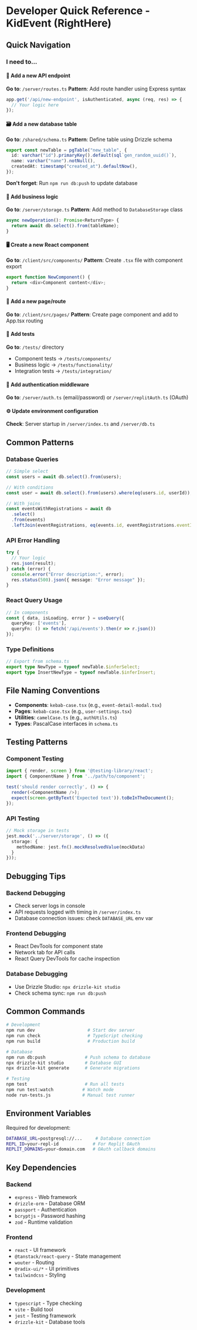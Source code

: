 # Developer Quick Reference - KidEvent (RightHere)

## Quick Navigation

### I need to...

#### 🔧 Add a new API endpoint
**Go to**: `/server/routes.ts`
**Pattern**: Add route handler using Express syntax
```typescript
app.get('/api/new-endpoint', isAuthenticated, async (req, res) => {
  // Your logic here
});
```

#### 🗃️ Add a new database table
**Go to**: `/shared/schema.ts`
**Pattern**: Define table using Drizzle schema
```typescript
export const newTable = pgTable("new_table", {
  id: varchar("id").primaryKey().default(sql`gen_random_uuid()`),
  name: varchar("name").notNull(),
  createdAt: timestamp("created_at").defaultNow(),
});
```
**Don't forget**: Run `npm run db:push` to update database

#### 🎯 Add business logic
**Go to**: `/server/storage.ts`
**Pattern**: Add method to `DatabaseStorage` class
```typescript
async newOperation(): Promise<ReturnType> {
  return await db.select().from(tableName);
}
```

#### 🖥️ Create a new React component
**Go to**: `/client/src/components/`
**Pattern**: Create `.tsx` file with component export
```typescript
export function NewComponent() {
  return <div>Component content</div>;
}
```

#### 📄 Add a new page/route
**Go to**: `/client/src/pages/`
**Pattern**: Create page component and add to App.tsx routing

#### 🧪 Add tests
**Go to**: `/tests/` directory
- Component tests → `/tests/components/`
- Business logic → `/tests/functionality/`
- Integration tests → `/tests/integration/`

#### 🔐 Add authentication middleware
**Go to**: `/server/auth.ts` (email/password) or `/server/replitAuth.ts` (OAuth)

#### ⚙️ Update environment configuration
**Check**: Server startup in `/server/index.ts` and `/server/db.ts`

## Common Patterns

### Database Queries
```typescript
// Simple select
const users = await db.select().from(users);

// With conditions
const user = await db.select().from(users).where(eq(users.id, userId));

// With joins
const eventsWithRegistrations = await db
  .select()
  .from(events)
  .leftJoin(eventRegistrations, eq(events.id, eventRegistrations.eventId));
```

### API Error Handling
```typescript
try {
  // Your logic
  res.json(result);
} catch (error) {
  console.error("Error description:", error);
  res.status(500).json({ message: "Error message" });
}
```

### React Query Usage
```typescript
// In components
const { data, isLoading, error } = useQuery({
  queryKey: ['events'],
  queryFn: () => fetch('/api/events').then(r => r.json())
});
```

### Type Definitions
```typescript
// Export from schema.ts
export type NewType = typeof newTable.$inferSelect;
export type InsertNewType = typeof newTable.$inferInsert;
```

## File Naming Conventions

- **Components**: `kebab-case.tsx` (e.g., `event-detail-modal.tsx`)
- **Pages**: `kebab-case.tsx` (e.g., `user-settings.tsx`)
- **Utilities**: `camelCase.ts` (e.g., `authUtils.ts`)
- **Types**: PascalCase interfaces in `schema.ts`

## Testing Patterns

### Component Testing
```typescript
import { render, screen } from '@testing-library/react';
import { ComponentName } from '../path/to/component';

test('should render correctly', () => {
  render(<ComponentName />);
  expect(screen.getByText('Expected text')).toBeInTheDocument();
});
```

### API Testing
```typescript
// Mock storage in tests
jest.mock('../server/storage', () => ({
  storage: {
    methodName: jest.fn().mockResolvedValue(mockData)
  }
}));
```

## Debugging Tips

### Backend Debugging
- Check server logs in console
- API requests logged with timing in `/server/index.ts`
- Database connection issues: check `DATABASE_URL` env var

### Frontend Debugging
- React DevTools for component state
- Network tab for API calls
- React Query DevTools for cache inspection

### Database Debugging
- Use Drizzle Studio: `npx drizzle-kit studio`
- Check schema sync: `npm run db:push`

## Common Commands

```bash
# Development
npm run dev                    # Start dev server
npm run check                  # TypeScript checking
npm run build                  # Production build

# Database
npm run db:push               # Push schema to database
npx drizzle-kit studio        # Database GUI
npx drizzle-kit generate      # Generate migrations

# Testing
npm test                      # Run all tests
npm run test:watch           # Watch mode
node run-tests.js            # Manual test runner
```

## Environment Variables

Required for development:
```bash
DATABASE_URL=postgresql://...     # Database connection
REPL_ID=your-repl-id             # For Replit OAuth
REPLIT_DOMAINS=your-domain.com   # OAuth callback domains
```

## Key Dependencies

### Backend
- `express` - Web framework
- `drizzle-orm` - Database ORM
- `passport` - Authentication
- `bcryptjs` - Password hashing
- `zod` - Runtime validation

### Frontend
- `react` - UI framework
- `@tanstack/react-query` - State management
- `wouter` - Routing
- `@radix-ui/*` - UI primitives
- `tailwindcss` - Styling

### Development
- `typescript` - Type checking
- `vite` - Build tool
- `jest` - Testing framework
- `drizzle-kit` - Database tools